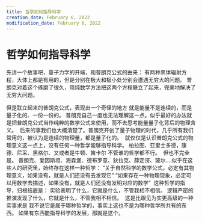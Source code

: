 ```yaml
---
title: 哲学如何指导科学
creation_date: February 6, 2022
modification_date: February 6, 2022
---
```



# 哲学如何指导科学

先讲一个故事吧，量子力学的开端，和普朗克公式的由来：
有两种黑体辐射方程，大体上都是有用的，但是分别在极大和极小处分别会遭遇无穷大的问题。
普朗克对着这个琢磨了很久，用纯数学方法把这两个方程联立了起来，完美地解决了无穷大问题。

但是联立起来的普朗克公式，表现出一个奇怪的地方
就是能量不是连续的，而是量子化的、一份一份的。
普朗克自己一度也无法理解这一点。似乎最好的办法就是把普朗克公式当作纯粹的数学公式来使用，而不去思考能量量子化背后的物理含义。  后来的事我们也大概清楚了。普朗克开创了量子物理的时代，几乎所有我们常用的，被认为是连续的物理量，都是量子化的。  就仅仅是认识普朗克公式的物理意义这一点上，没有任何一种哲学能够指导科学。 柏拉图、亚里士多德，康德、尼采、黑格尔、又或者是牛顿、笛卡尔 不管谁的哲学都不行。  但也不完全是。 普朗克、爱因斯坦、海森堡、德布罗意、狄拉克、薛定谔、玻尔....似乎在这些人的研究里，始终存在这样一种哲学： “关于自然科学的数学公式，必定有其物理意义，如果没有，就是人们还没有去发现它” “如果存在一种物理现象，必定可以用数学去描述，如果没有，就是人们还没有发明对应的数学”  这种哲学的指导，归根结底是： 实验表明了什么，它就是什么，不管我相不相信。 逻辑严密的推演发现了什么，它就是什么，不管我相不相信。  这是比眼见为实更高级的一种实事求是 我不说它是属于哪种哲学的，事实上这也不是为哪种哲学所共有的东西。 如果有东西能指导科学的发展，那就是这个。
